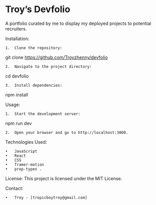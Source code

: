# Troy’s Devfolio

A portfolio curated by me to display my deployed projects to potential recruiters.

Installation:

	1.	Clone the repository:

git clone https://github.com/Troyzhenny/devfolio


	2.	Navigate to the project directory:

cd devfolio


	3.	Install dependencies:

npm install


Usage:

	1.	Start the development server:

npm run dev


	2.	Open your browser and go to http://localhost:3000.


Technologies Used:

	•	JavaScript
	•	React
	•	CSS
	•	framer-motion 
	•	prop-types .

License:
This project is licensed under the MIT License.

Contact:

	•	Troy - [tropicboytroy@gmail.com]

